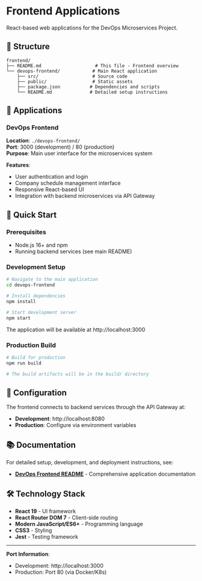 # Frontend Applications

React-based web applications for the DevOps Microservices Project.

## 📁 Structure

```
frontend/
├── README.md                    # This file - Frontend overview
└── devops-frontend/            # Main React application
    ├── src/                    # Source code
    ├── public/                 # Static assets
    ├── package.json           # Dependencies and scripts
    └── README.md              # Detailed setup instructions
```

## 🎯 Applications

### DevOps Frontend
**Location**: `./devops-frontend/`  
**Port**: 3000 (development) / 80 (production)  
**Purpose**: Main user interface for the microservices system

**Features**:
- User authentication and login
- Company schedule management interface
- Responsive React-based UI
- Integration with backend microservices via API Gateway

## 🚀 Quick Start

### Prerequisites
- Node.js 16+ and npm
- Running backend services (see main README)

### Development Setup
```bash
# Navigate to the main application
cd devops-frontend

# Install dependencies
npm install

# Start development server
npm start
```

The application will be available at http://localhost:3000

### Production Build
```bash
# Build for production
npm run build

# The build artifacts will be in the build/ directory
```

## 🔧 Configuration

The frontend connects to backend services through the API Gateway at:
- **Development**: http://localhost:8080
- **Production**: Configure via environment variables

## 📚 Documentation

For detailed setup, development, and deployment instructions, see:
- **[DevOps Frontend README](./devops-frontend/README.md)** - Comprehensive application documentation



## 🛠️ Technology Stack

- **React 19** - UI framework
- **React Router DOM 7** - Client-side routing  
- **Modern JavaScript/ES6+** - Programming language
- **CSS3** - Styling
- **Jest** - Testing framework

---

**Port Information**:
- Development: http://localhost:3000
- Production: Port 80 (via Docker/K8s)
